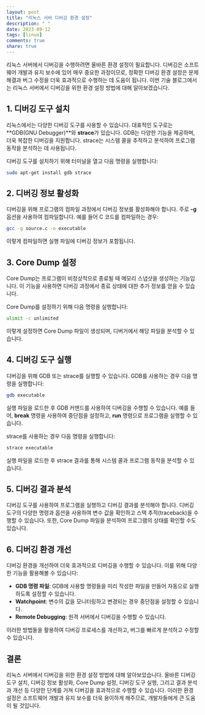 ```yaml
---
layout: post
title: "리눅스 서버 디버깅 환경 설정"
description: " "
date: 2023-09-12
tags: [linux]
comments: true
share: true
---
```


리눅스 서버에서 디버깅을 수행하려면 올바른 환경 설정이 필요합니다. 디버깅은 소프트웨어 개발과 유지 보수에 있어 매우 중요한 과정이므로, 정확한 디버깅 환경 설정은 문제 해결과 버그 수정을 더욱 효과적으로 수행하는 데 도움이 됩니다. 이번 기술 블로그에서는 리눅스 서버에서 디버깅을 위한 환경 설정 방법에 대해 알아보겠습니다.

## 1. 디버깅 도구 설치

리눅스에서는 다양한 디버깅 도구를 사용할 수 있습니다. 대표적인 도구로는 **GDB(GNU Debugger)**와 **strace**가 있습니다. GDB는 다양한 기능을 제공하며, 더욱 복잡한 디버깅을 지원합니다. strace는 시스템 콜을 추적하고 분석하여 프로그램 동작을 분석하는 데 사용됩니다.

디버깅 도구를 설치하기 위해 터미널을 열고 다음 명령을 실행합니다: 

```bash
sudo apt-get install gdb strace
```

## 2. 디버깅 정보 활성화

디버깅을 위해 프로그램의 컴파일 과정에서 디버깅 정보를 활성화해야 합니다. 주로 **-g** 옵션을 사용하여 컴파일합니다. 예를 들어 C 코드를 컴파일하는 경우:

```bash
gcc -g source.c -o executable
```

이렇게 컴파일하면 실행 파일에 디버깅 정보가 포함됩니다.

## 3. Core Dump 설정

Core Dump는 프로그램이 비정상적으로 종료될 때 메모리 스냅샷을 생성하는 기능입니다. 이 기능을 사용하면 디버깅 과정에서 종료 상태에 대한 추가 정보를 얻을 수 있습니다.

Core Dump를 설정하기 위해 다음 명령을 실행합니다:

```bash
ulimit -c unlimited
```

이렇게 설정하면 Core Dump 파일이 생성되며, 디버거에서 해당 파일을 분석할 수 있습니다.

## 4. 디버깅 도구 실행

디버깅을 위해 GDB 또는 strace를 실행할 수 있습니다. GDB를 사용하는 경우 다음 명령을 실행합니다:

```bash
gdb executable
```

실행 파일을 로드한 후 GDB 커맨드를 사용하여 디버깅을 수행할 수 있습니다. 예를 들어, **break** 명령을 사용하여 중단점을 설정하고, **run** 명령으로 프로그램을 실행할 수 있습니다.

strace를 사용하는 경우 다음 명령을 실행합니다:

```bash
strace executable
```

실행 파일을 로드한 후 strace 결과를 통해 시스템 콜과 프로그램 동작을 분석할 수 있습니다.

## 5. 디버깅 결과 분석

디버깅 도구를 사용하여 프로그램을 실행하고 디버깅 결과를 분석해야 합니다. 디버깅 도구의 다양한 명령과 옵션을 사용하여 변수 값을 확인하고 스택 추적(traceback)을 수행할 수 있습니다. 또한, Core Dump 파일을 분석하여 프로그램의 상태를 확인할 수도 있습니다.

## 6. 디버깅 환경 개선

디버깅 환경을 개선하여 더욱 효과적으로 디버깅을 수행할 수 있습니다. 이를 위해 다양한 기능을 활용해볼 수 있습니다:

- **GDB 명령 파일**: GDB에 사용할 명령들을 미리 작성한 파일을 만들어 자동으로 실행하도록 설정할 수 있습니다.
- **Watchpoint**: 변수의 값을 모니터링하고 변경되는 경우 중단점을 설정할 수 있습니다.
- **Remote Debugging**: 원격 서버에서 디버깅을 수행할 수 있습니다.

이러한 방법들을 활용하여 디버깅 프로세스를 개선하고, 버그를 빠르게 분석하고 수정할 수 있습니다.

## 결론

리눅스 서버에서 디버깅을 위한 환경 설정 방법에 대해 알아보았습니다. 올바른 디버깅 도구 설치, 디버깅 정보 활성화, Core Dump 설정, 디버깅 도구 실행, 그리고 결과 분석과 개선 등 다양한 단계를 거쳐 디버깅을 효과적으로 수행할 수 있습니다. 이러한 환경 설정은 소프트웨어 개발과 유지 보수를 더욱 용이하게 해주므로, 개발자들에게 큰 도움이 될 것입니다.